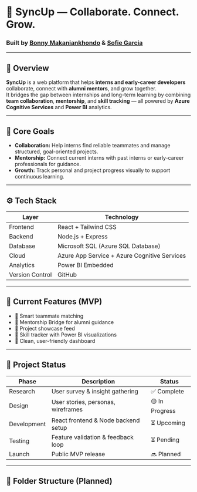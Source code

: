 # 🚀 SyncUp — Collaborate. Connect. Grow.

### Built by [Bonny Makaniankhondo](#) & [Sofie Garcia ](#)

---

## 🧠 Overview

**SyncUp** is a web platform that helps **interns and early-career developers** collaborate, connect with **alumni mentors**, and grow together.  
It bridges the gap between internships and long-term learning by combining **team collaboration**, **mentorship**, and **skill tracking** — all powered by **Azure Cognitive Services** and **Power BI** analytics.

---

## 🎯 Core Goals

- **Collaboration:** Help interns find reliable teammates and manage structured, goal-oriented projects.
- **Mentorship:** Connect current interns with past interns or early-career professionals for guidance.
- **Growth:** Track personal and project progress visually to support continuous learning.

---

## ⚙️ Tech Stack

| Layer           | Technology                                   |
| --------------- | -------------------------------------------- |
| Frontend        | React + Tailwind CSS                         |
| Backend         | Node.js + Express                            |
| Database        | Microsoft SQL (Azure SQL Database)           |
| Cloud           | Azure App Service + Azure Cognitive Services |
| Analytics       | Power BI Embedded                            |
| Version Control | GitHub                                       |

---

## 🧩 Current Features (MVP)

- 🔹 Smart teammate matching
- 🔹 Mentorship Bridge for alumni guidance
- 🔹 Project showcase feed
- 🔹 Skill tracker with Power BI visualizations
- 🔹 Clean, user-friendly dashboard

---

## 🧭 Project Status

| Phase       | Description                         | Status         |
| ----------- | ----------------------------------- | -------------- |
| Research    | User survey & insight gathering     | ✅ Complete    |
| Design      | User stories, personas, wireframes  | 🟡 In Progress |
| Development | React frontend & Node backend setup | ⏳ Upcoming    |
| Testing     | Feature validation & feedback loop  | ⏳ Pending     |
| Launch      | Public MVP release                  | 🔜 Planned     |

---

## 🧰 Folder Structure (Planned)
